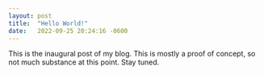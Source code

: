 ```yaml
---
layout: post
title:  "Hello World!"
date:   2022-09-25 20:24:16 -0600
---
```


This is the inaugural post of my blog. This is mostly a proof of concept, so not much substance at this point.  Stay tuned.
